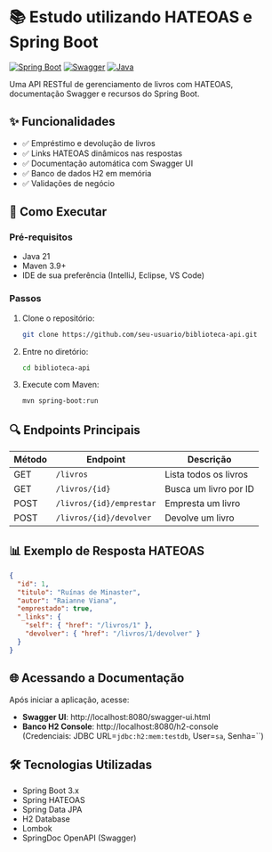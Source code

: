 # 📚 Estudo utilizando HATEOAS e Spring Boot

[![Spring Boot](https://img.shields.io/badge/Spring%20Boot-3.2.5-brightgreen)](https://spring.io/projects/spring-boot)
[![Swagger](https://img.shields.io/badge/Swagger-3.0-blue)](https://swagger.io/)
[![Java](https://img.shields.io/badge/Java-21-orange)](https://www.oracle.com/java/)

Uma API RESTful de gerenciamento de livros com HATEOAS, documentação Swagger e recursos do Spring Boot.

## ✨ Funcionalidades

- ✅ Empréstimo e devolução de livros
- ✅ Links HATEOAS dinâmicos nas respostas
- ✅ Documentação automática com Swagger UI
- ✅ Banco de dados H2 em memória
- ✅ Validações de negócio

## 🚀 Como Executar

### Pré-requisitos
- Java 21
- Maven 3.9+
- IDE de sua preferência (IntelliJ, Eclipse, VS Code)

### Passos
1. Clone o repositório:
   ```bash
   git clone https://github.com/seu-usuario/biblioteca-api.git
   ```
2. Entre no diretório:
   ```bash
   cd biblioteca-api
   ```
3. Execute com Maven:
   ```bash
   mvn spring-boot:run
   ```

## 🔍 Endpoints Principais

| Método | Endpoint               | Descrição                     |
|--------|------------------------|-------------------------------|
| GET    | `/livros`              | Lista todos os livros         |
| GET    | `/livros/{id}`         | Busca um livro por ID         |
| POST   | `/livros/{id}/emprestar` | Empresta um livro            |
| POST   | `/livros/{id}/devolver` | Devolve um livro             |

## 📊 Exemplo de Resposta HATEOAS
```json
{
  "id": 1,
  "titulo": "Ruínas de Minaster",
  "autor": "Raianne Viana",
  "emprestado": true,
  "_links": {
    "self": { "href": "/livros/1" },
    "devolver": { "href": "/livros/1/devolver" }
  }
}
```

## 🌐 Acessando a Documentação
Após iniciar a aplicação, acesse:
- **Swagger UI**: http://localhost:8080/swagger-ui.html
- **Banco H2 Console**: http://localhost:8080/h2-console  
  (Credenciais: JDBC URL=`jdbc:h2:mem:testdb`, User=`sa`, Senha=``)

## 🛠 Tecnologias Utilizadas
- Spring Boot 3.x
- Spring HATEOAS
- Spring Data JPA
- H2 Database
- Lombok
- SpringDoc OpenAPI (Swagger)
